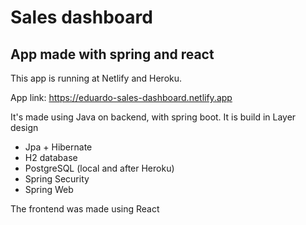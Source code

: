 # Sales dashboard
## App made with spring and react

This app is running at Netlify and Heroku.

App link: https://eduardo-sales-dashboard.netlify.app

It's made using Java on backend, with spring boot. It is build in Layer design

- Jpa + Hibernate
- H2 database
- PostgreSQL (local and after Heroku)
- Spring Security
- Spring Web

The frontend was made using React

